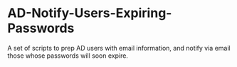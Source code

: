 # AD-Notify-Users-Expiring-Passwords
A set of scripts to prep AD users with email information, and notify via email those whose passwords will soon expire.
